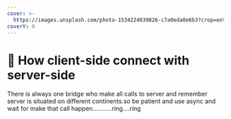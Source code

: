 ```yaml
---
cover: >-
  https://images.unsplash.com/photo-1534224039826-c7a0eda0e6b3?crop=entropy&cs=srgb&fm=jpg&ixid=M3wxOTcwMjR8MHwxfHNlYXJjaHwyfHxjb25uZWN0aW9ufGVufDB8fHx8MTcwNzkyNzk2Mnww&ixlib=rb-4.0.3&q=85
coverY: 0
---
```


# 🍿 How client-side connect with server-side

There is always one bridge who make all calls to server and remember server is situated on different continents.so be patient and use async and wait for make that call happen...........ring....ring

